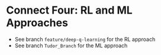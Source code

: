 # Connect Four: RL and ML Approaches
- See branch `feature/deep-q-learning` for the RL approach
- See branch `Tudor_Branch` for the ML approach

